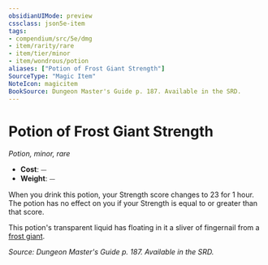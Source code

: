 ```yaml
---
obsidianUIMode: preview
cssclass: json5e-item
tags:
- compendium/src/5e/dmg
- item/rarity/rare
- item/tier/minor
- item/wondrous/potion
aliases: ["Potion of Frost Giant Strength"]
SourceType: "Magic Item"
NoteIcon: magicitem
BookSource: Dungeon Master's Guide p. 187. Available in the SRD.
---
```

# Potion of Frost Giant Strength
*Potion, minor, rare*  

- **Cost**: ⏤
- **Weight**: ⏤

When you drink this potion, your Strength score changes to 23 for 1 hour. The potion has no effect on you if your Strength is equal to or greater than that score.

This potion's transparent liquid has floating in it a sliver of fingernail from a [frost giant](/3-Mechanics/CLI/bestiary/giant/frost-giant.md).

*Source: Dungeon Master's Guide p. 187. Available in the SRD.*